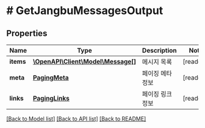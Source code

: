 # # GetJangbuMessagesOutput

## Properties

Name | Type | Description | Notes
------------ | ------------- | ------------- | -------------
**items** | [**\OpenAPI\Client\Model\Message[]**](Message.md) | 메시지 목록 | [readonly]
**meta** | [**PagingMeta**](PagingMeta.md) | 페이징 메타정보 | [readonly]
**links** | [**PagingLinks**](PagingLinks.md) | 페이징 링크정보 | [readonly]

[[Back to Model list]](../../README.md#models) [[Back to API list]](../../README.md#endpoints) [[Back to README]](../../README.md)
